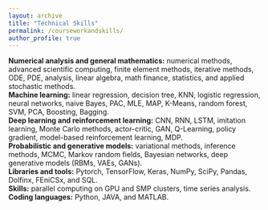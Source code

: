 ```yaml
---
layout: archive
title: "Technical Skills"
permalink: /courseworkandskills/
author_profile: true
---
```

**Numerical analysis and general mathematics:** numerical methods, advanced scientific computing, finite element methods, iterative methods, ODE, PDE, analysis, linear algebra, math finance, statistics, and applied stochastic methods. <br />
**Machine learning:** linear regression, decision tree, KNN, logistic regression, neural networks, naive Bayes, PAC, MLE, MAP, K-Means, random forest, SVM, PCA, Boosting, Bagging.  <br />
**Deep learning and reinforcement learning:** CNN, RNN, LSTM, imitation learning, Monte Carlo methods, actor-critic, GAN, Q-Learning, policy gradient, model-based reinforcement learning, MDP.  <br />
**Probabilistic and generative models:** variational methods, inference methods, MCMC, Markov random fields, Bayesian networks, deep generative models (RBMs, VAEs, GANs).  <br />
**Libraries and tools:** Pytorch, TensorFlow, Keras, NumPy, SciPy, Pandas, Dolfinx, FEniCSx, and SQL.  <br />
**Skills:** parallel computing on GPU and SMP clusters, time series analysis.  <br />
**Coding languages:** Python, JAVA, and MATLAB.  <br />








